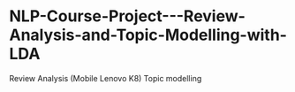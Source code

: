 # NLP-Course-Project---Review-Analysis-and-Topic-Modelling-with-LDA
Review Analysis (Mobile Lenovo K8) Topic modelling
